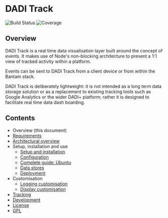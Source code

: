 # DADI Track

![Build Status](http://img.shields.io/badge/Release-1.2.1-green.svg?style=flat-square)&nbsp;![Coverage](https://img.shields.io/badge/Coverage-0%-yellow.svg?style=flat-square)

## Overview

DADI Track is a real time data visualisation layer built around the concept of events. It makes use of Node's non-blocking architecture to present a 1:1 view of tracked activity within a platform.

Events can be sent to DADI Track from a client device or from within the Bantam stack.

DADI Track is deliberately lightweight: it is not intended as a long term data storage solution or as a replacement to existing tracking tools such as Google Analytics or the wider DADI+ platform; rather it is designed to facilitate real time data dash boarding.

## Contents

* Overview (this document)
* [Requirements](https://github.com/dadi/track/blob/docs/docs/requirements.md)
* [Architectural overview](https://github.com/dadi/track/blob/docs/docs/architecturalOverview.md)
* Setup, installation and use
	* [Setup and installation](https://github.com/dadi/track/blob/docs/docs/setupAndInstallation.md)
	* [Configuration](https://github.com/dadi/track/blob/docs/docs/configuration.md)
	* [Complete guide: Ubuntu](https://github.com/dadi/track/blob/docs/docs/installGuide.ubuntu.md)
	* [Data stores](https://github.com/dadi/track/blob/docs/docs/dataStores.md)
	* [Deployment](https://github.com/dadi/track/blob/docs/docs/deployment)
* Customisation
	* [Logging customisation](https://github.com/dadi/track/blob/docs/docs/loggingCustomisation.md)
	* [Display customisation](https://github.com/dadi/track/blob/docs/docs/displayCustomisation.md)
* [Tracking](https://github.com/dadi/track/blob/docs/docs/tracking.md)
* [Development](https://github.com/dadi/track/blob/docs/docs/development.md)
* [License](https://github.com/dadi/track/blob/docs/docs/license.md)
* [GPL](https://github.com/dadi/track/blob/docs/docs/gpl.md)
